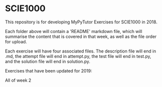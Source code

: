 # SCIE1000
This repository is for developing MyPyTutor Exercises for SCIE1000 in 2018.

Each folder above will contain a 'README' markdown file, which will summarise the content that is covered in that week, as well as the file order for upload.

Each exercise will have four associated files. The description file will end in .md, the attempt file will end in attempt.py, the test file will end in test.py, and the solution file will end in solution.py.



Exercises that have been updated for 2019:

All of week 2

